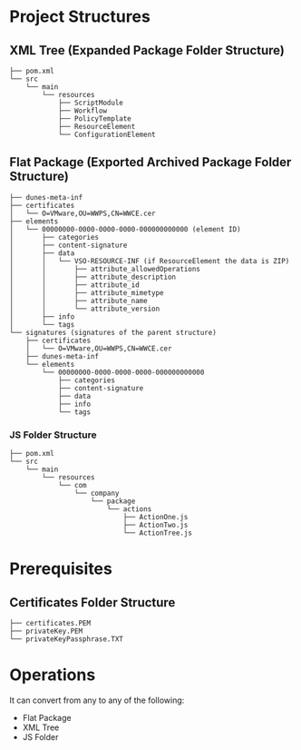 # Project Structures

## XML Tree (Expanded Package Folder Structure)
```
├── pom.xml
└── src
    └── main
        └── resources
            ├── ScriptModule
            ├── Workflow
            ├── PolicyTemplate
            ├── ResourceElement
            └── ConfigurationElement
```


## Flat Package (Exported Archived Package Folder Structure)
```
├── dunes-meta-inf
├── certificates
│   └── O=VMware,OU=WWPS,CN=WWCE.cer
├── elements
│   └── 00000000-0000-0000-0000-000000000000 (element ID)
│       ├── categories
│       ├── content-signature
│       ├── data
│       │   └── VSO-RESOURCE-INF (if ResourceElement the data is ZIP)
│       │       ├── attribute_allowedOperations
│       │       ├── attribute_description
│       │       ├── attribute_id
│       │       ├── attribute_mimetype
│       │       ├── attribute_name
│       │       └── attribute_version
│       ├── info
│       └── tags
└── signatures (signatures of the parent structure)
    ├── certificates
    │   └── O=VMware,OU=WWPS,CN=WWCE.cer
    ├── dunes-meta-inf
    └── elements
        └── 00000000-0000-0000-0000-000000000000
            ├── categories
            ├── content-signature
            ├── data
            ├── info
            └── tags
```

### JS Folder Structure
```
├── pom.xml
└── src
    └── main
        └── resources
            └── com
                └── company
                    └── package
                        └── actions
                            ├── ActionOne.js
                            ├── ActionTwo.js
                            └── ActionTree.js
```

# Prerequisites

## Certificates Folder Structure
```
├── certificates.PEM
├── privateKey.PEM
└── privateKeyPassphrase.TXT
```

# Operations
It can convert from any to any of the following:
 - Flat Package
 - XML Tree
 - JS Folder
